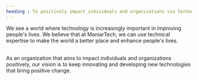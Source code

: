```yaml
---
heading : To positively impact individuals and organizations via technology.
---
```


We see a world where technology is increasingly important in improving people's lives. We
believe that at ManiarTech, we can use technical expertise to make the world a better place and enhance people's lives. <br/> <br/>

As an organization that aims to impact individuals and organizations positively, our vision is to keep innovating and developing new technologies that bring positive change.

